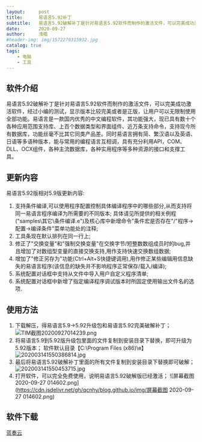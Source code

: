 ```yaml
---
layout:     post
title:      易语言5.92补丁
subtitle:   易语言5.92破解补丁是针对易语言5.92软件而制作的激活文件，可以完美成功激活软件，
date:       2020-09-27
author:     浅唱
#header-img: img/1572270315932.jpg
catalog: true
tags:
    - 电脑
    - 工具
---
```



## 软件介绍
易语言5.92破解补丁是针对易语言5.92软件而制作的激活文件，可以完美成功激活软件，经过小编的测试，显示版本比较完美或者是正版，让用户可以无限制使用全部功能。易语言是一款国内优秀的中文编程软件，其功能强大，现已具有数十个各种应用范围支持库、上百个数据类型和界面组件、近万条支持命令，支持现今所有数据库，功能丝毫不比其它同类产品差。同时易语言拥有简、繁汉语以及英语、日语等多语种版本，能与常用的编程语言互相调，具有充分利用API，COM、DLL、OCX组件，各种主流数据库，各种实用程序等多种资源的接口和支撑工具。

## 更新内容
易语言5.92版相对5.9版更新内容:   
1. 支持条件编译,可以使用程序配置控制具体编译程序中的哪些部分,从而支持将同一易语言程序编译为所需要的不同版本;
具体请见所提供的相关例程("samples\其它\条件编译.e")及核心库中新增命令"条件宏是否存在"/"程序->配置->编译条件"菜单功能处的注释;  
2. 工具条现在默认排列在同一行上;  
3. 修正了"交换变量"和"强制交换变量"在交换字节/短整数数组成员时的bug,并且增加了对数组型变量的直接交换支持,用作支持快速交换数组数据;
4. 增加了"修正另存为"功能(Ctrl+Alt+S快捷键调用),用作修正某些编辑用信息缺失的易语言程序(该信息的缺失并不影响程序正常保存/载入/编译);
5. 系统配置对话框中支持从文件中导入用户自定义程序清单;
6. 系统配置对话框中新增了指定编译程序调试版本时所固定使用输出文件名的选项.

## 使用方法
1. 下载解压，得易语言5.9->5.92升级包和易语言5.92完美破解补丁；
![TIM截图20200927014239.png](https://cdn.jsdelivr.net/gh/qcnhy/blog.github.io/img/TIM截图20200927014239.png)
2. 将易语言5.9到5.92版升级包里面的文件复制到安装目录下替换，即可升级为5.92版本；
软件默认目录【C:\Program Files (x86)\e】
![202003141550386814.jpg](https://cdn.jsdelivr.net/gh/qcnhy/blog.github.io/img/202003141550386814.jpg)
3. 最后将易语言5.92破解补丁里面的所有文件复制到安装目录下替换即可破解；
![202003141550453715.jpg](https://cdn.jsdelivr.net/gh/qcnhy/blog.github.io/img/202003141550453715.jpg)
4. 打开软件，可以完全免费使用，说明易语言5.92破解版已经激活；
![屏幕截图 2020-09-27 014602.png](https://cdn.jsdelivr.net/gh/qcnhy/blog.github.io/img/屏幕截图 2020-09-27 014602.png)

## 软件下载

[蓝奏云](https://www.lanzoux.com/igAULgyhvkd)  